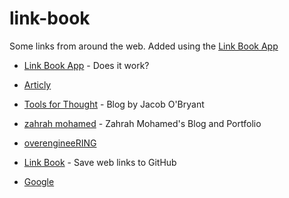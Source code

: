 # link-book

Some links from around the web. Added using the [Link Book App](https://link-book.vercel.app)

- [Link Book App](https://link-book.vercel.app/) - Does it work?
- [Articly](https://articly.vercel.app/inbox/link)
- [Tools for Thought](https://tfos.co/) - Blog by Jacob O'Bryant
- [zahrah mohamed](https://zahrahmohamed.netlify.app) - Zahrah Mohamed's Blog and Portfolio

- [overengineeRING](https://overengineering.kognise.dev/)
- [Link Book](http://localhost:3000/) - Save web links to GitHub
- [Google](https://www.google.com)